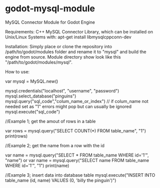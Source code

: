 godot-mysql-module
==================

MySQL Connector Module for Godot Engine

Requirements:
  C++ MySQL Connector Library, which can be installed on Unix/Linux Systems with: apt-get install libmysqlcppconn-dev

Installation:
Simply place or clone the repository into /path/to/godot/modules folder and rename it to "mysql" and build the engine from source.
Module directory show look like this "/path/to/godot/modules/mysql".

How to use:

var mysql = MySQL.new()

mysql.credentials("localhost", "username", "password")
mysql.select_database("pinguins")
mysql.query("sql_code","colum_name_or_index") // if colum_name not needed set as "1" errors might pop but can usually be ignored
mysql.execute("sql_code")

//Example 1; get the amout of rows in a table
  
  var rows = mysql.query("SELECT COUNT(*) FROM table_name", "1")
  print(rows)


//Example 2; get the name from a row with the id
 
  var name = mysql.query("SELECT * FROM table_name WHERE id='1'", "name")
  or
  var name = mysql.query("SELECT name FROM table_name WHERE id='1'", "1")
  print(name)


//Example 3; insert data into database table
  mysql.execute("INSERT INTO table_name (id, name) VALUES (0, 'billy the pinguin')")
